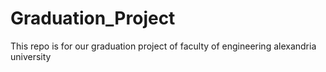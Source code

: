 # Graduation_Project
This repo is for our graduation project of faculty of engineering alexandria university
